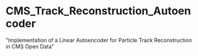 # CMS_Track_Reconstruction_Autoencoder
 "Implementation of a Linear Autoencoder for Particle Track Reconstruction in CMS Open Data"
